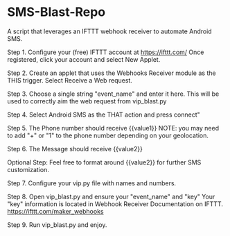 # SMS-Blast-Repo
A script that leverages an IFTTT webhook receiver to automate Android SMS.

Step 1.
Configure your (free) IFTTT account at https://ifttt.com/
Once registered, click your account and select New Applet.

Step 2.
Create an applet that uses the Webhooks Receiver module as the THIS trigger.
Select Receive a Web request.

Step 3.
Choose a single string "event_name" and enter it here.
This will be used to correctly aim the web request from vip_blast.py

Step 4.
Select Android SMS as the THAT action and press connect"

Step 5.
The Phone number should receive {{value1}}
NOTE: you may need to add "+" or "1" to the phone number depending on your geolocation.

Step 6.
The Message should receive {{value2}}

Optional Step: Feel free to format around {{value2}} for further SMS customization.

Step 7.
Configure your vip.py file with names and numbers.

Step 8.
Open vip_blast.py and ensure your "event_name" and "key"
Your "key" information is located in Webhook Receiver Documentation on IFTTT.
https://ifttt.com/maker_webhooks

Step 9.
Run vip_blast.py and enjoy.
